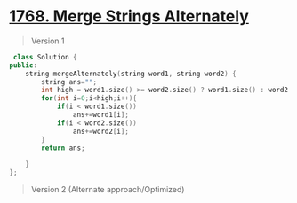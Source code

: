 # [1768. Merge Strings Alternately](https://leetcode.com/problems/merge-strings-alternately/)
> Version 1
```c++
 class Solution {
public:
    string mergeAlternately(string word1, string word2) {
        string ans="";
        int high = word1.size() >= word2.size() ? word1.size() : word2.size();
        for(int i=0;i<high;i++){
            if(i < word1.size())
                ans+=word1[i];
            if(i < word2.size())
                ans+=word2[i];
        }
        return ans;
        
    }
};
```

> Version 2 (Alternate approach/Optimized)